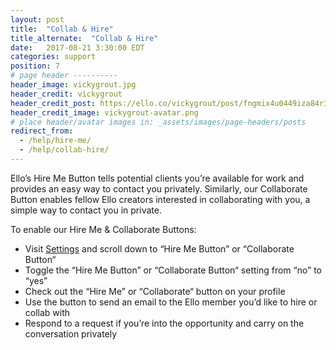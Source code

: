 ```yaml
---
layout: post
title:  "Collab & Hire"
title_alternate:  "Collab & Hire"
date:   2017-08-21 3:30:00 EDT
categories: support
position: 7
# page header ----------
header_image: vickygrout.jpg
header_credit: vickygrout
header_credit_post: https://ello.co/vickygrout/post/fngmix4u0449iza84r3wsq
header_credit_image: vickygrout-avatar.png
# place header/avatar images in: _assets/images/page-headers/posts
redirect_from:
  - /help/hire-me/
  - /help/collab-hire/
---
```


Ello’s Hire Me Button tells potential clients you’re available for work and provides an easy way to contact you privately. Similarly, our Collaborate Button enables fellow Ello creators interested in collaborating with you, a simple way to contact you in private.

To enable our Hire Me & Collaborate Buttons:

* Visit <a href="https://ello.co/settings">Settings</a> and scroll down to “Hire Me Button” or “Collaborate Button“
* Toggle the “Hire Me Button” or “Collaborate Button“ setting from “no” to “yes”
* Check out the “Hire Me” or “Collaborate“ button on your profile
* Use the button to send an email to the Ello member you’d like to hire or collab with
* Respond to a request if you’re into the opportunity and carry on the conversation privately
